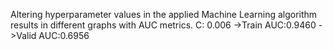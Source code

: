 Altering hyperparameter values in the applied Machine Learning algorithm results in different graphs with AUC metrics.
C: 0.006
->Train AUC:0.9460
->Valid AUC:0.6956
